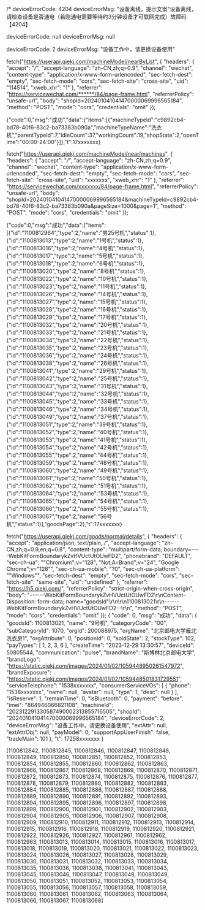 /*
deviceErrorCode: 4204
deviceErrorMsg: "设备离线，提示文案“设备离线，请检查设备是否通电（若刚通电需要等待约3分钟设备才可联网完成）故障码【4204】

deviceErrorCode: null
deviceErrorMsg: null

deviceErrorCode: 2
deviceErrorMsg: "设备工作中，请更换设备使用"

fetch("https://userapi.qiekj.com/machineModel/nearByList", {
  "headers": {
    "accept": "*/*",
    "accept-language": "zh-CN,zh;q=0.9",
    "channel": "wechat",
    "content-type": "application/x-www-form-urlencoded",
    "sec-fetch-dest": "empty",
    "sec-fetch-mode": "cors",
    "sec-fetch-site": "cross-site",
    "uid": "114514",
    "xweb_xhr": "1"
  },
  "referrer": "https://servicewechat.com/******/84/page-frame.html",
  "referrerPolicy": "unsafe-url",
  "body": "shopId=202401041041470000069996565184",
  "method": "POST",
  "mode": "cors",
  "credentials": "omit"
});

{"code":0,"msg":"成功","data":{"items":[{"machineTypeId":"c9892cb4-bd78-40f6-83c2-ba73383b090a","machineTypeName":"洗衣机","parentTypeId":7,"idleCount":37,"workingCount":19,"shopState":2,"openTime":"00:00-24:00"}]},"t":17xxxxxxx}

fetch("https://userapi.qiekj.com/machineModel/near/machines", {
  "headers": {
    "accept": "*/*",
    "accept-language": "zh-CN,zh;q=0.9",
    "channel": "wechat",
    "content-type": "application/x-www-form-urlencoded",
    "sec-fetch-dest": "empty",
    "sec-fetch-mode": "cors",
    "sec-fetch-site": "cross-site",
    "uid": "xxxxxxx",
    "xweb_xhr": "1"
  },
  "referrer": "https://servicewechat.com/xxxxxxx/84/page-frame.html",
  "referrerPolicy": "unsafe-url",
  "body": "shopId=202401041041470000069996565184&machineTypeId=c9892cb4-bd78-40f6-83c2-ba73383b090a&pageSize=1000&page=1",
  "method": "POST",
  "mode": "cors",
  "credentials": "omit"
});

{"code":0,"msg":"成功","data":{"items":[{"id":"1100812964","type":2,"name":"男25号机","status":1},{"id":"1100813013","type":2,"name":"1号机","status":1},{"id":"1100813016","type":2,"name":"4号机","status":1},{"id":"1100813017","type":2,"name":"5号机","status":1},{"id":"1100813018","type":2,"name":"6号机","status":1},{"id":"1100813020","type":2,"name":"8号机","status":1},{"id":"1100813022","type":2,"name":"10号机","status":1},{"id":"1100813023","type":2,"name":"11号机","status":1},{"id":"1100813026","type":2,"name":"14号机","status":1},{"id":"1100813027","type":2,"name":"15号机","status":1},{"id":"1100813028","type":2,"name":"16号机","status":1},{"id":"1100813029","type":2,"name":"17号机","status":1},{"id":"1100813032","type":2,"name":"20号机","status":1},{"id":"1100813033","type":2,"name":"21号机","status":1},{"id":"1100813034","type":2,"name":"22号机","status":1},{"id":"1100813035","type":2,"name":"23号机","status":1},{"id":"1100813036","type":2,"name":"24号机","status":1},{"id":"1100813038","type":2,"name":"26号机","status":1},{"id":"1100813041","type":2,"name":"29号机","status":1},{"id":"1100813042","type":2,"name":"25号机","status":1},{"id":"1100813043","type":2,"name":"31号机","status":1},{"id":"1100813044","type":2,"name":"32号机","status":1},{"id":"1100813045","type":2,"name":"33号机","status":1},{"id":"1100813046","type":2,"name":"34号机","status":1},{"id":"1100813049","type":2,"name":"37号机","status":1},{"id":"1100813051","type":2,"name":"39号机","status":1},{"id":"1100813052","type":2,"name":"40号机","status":1},{"id":"1100813053","type":2,"name":"41号机","status":1},{"id":"1100813054","type":2,"name":"42号机","status":1},{"id":"1100813055","type":2,"name":"44号机","status":1},{"id":"1100813059","type":2,"name":"48号机","status":1},{"id":"1100813060","type":2,"name":"49号机","status":1},{"id":"1100813061","type":2,"name":"50号机","status":1},{"id":"1100813062","type":2,"name":"51号机","status":1},{"id":"1100813064","type":2,"name":"53号机","status":1},{"id":"1100813065","type":2,"name":"54号机","status":1},{"id":"1100813066","type":2,"name":"55号机","status":1},{"id":"1100813067","type":2,"name":"56号机","status":1}],"goodsPage":2},"t":17xxxxxxx}

fetch("https://userapi.qiekj.com/goods/normal/details", {
  "headers": {
    "accept": "application/json, text/plain, */*",
    "accept-language": "zh-CN,zh;q=0.9,en;q=0.8",
    "content-type": "multipart/form-data; boundary=----WebKitFormBoundarykZvHVUctUtOUwFD2",
    "phonebrand": "DEFAULT",
    "sec-ch-ua": "\"Chromium\";v=\"128\", \"Not;A=Brand\";v=\"24\", \"Google Chrome\";v=\"128\"",
    "sec-ch-ua-mobile": "?0",
    "sec-ch-ua-platform": "\"Windows\"",
    "sec-fetch-dest": "empty",
    "sec-fetch-mode": "cors",
    "sec-fetch-site": "same-site",
    "uid": "undefined"
  },
  "referrer": "https://h5.qiekj.com/",
  "referrerPolicy": "strict-origin-when-cross-origin",
  "body": "------WebKitFormBoundarykZvHVUctUtOUwFD2\r\nContent-Disposition: form-data; name=\"goodsId\"\r\n\r\n1100813021\r\n------WebKitFormBoundarykZvHVUctUtOUwFD2--\r\n",
  "method": "POST",
  "mode": "cors",
  "credentials": "omit"
});
{
  "code": 0,
  "msg": "成功",
  "data": {
      "goodsId": 1100813021,
      "name": "9号机",
      "categoryCode": "00",
      "subCategoryId": 1070,
      "orgId": 200088975,
      "orgName": "北京邮电大学雁北洗衣房1",
      "orgAttribute": 0,
      "positionId": 0,
      "soldState": 2,
      "stockType": 102,
      "payTypes": [
          1,
          2,
          3,
          6
      ],
      "createTime": "2023-12-29 13:30:57",
      "deviceId": 50805544,
      "communication": "pulse",
      "brandName": "斯博林北京邮电大学",
      "brandLogo": "https://static.qiekj.com/images/2024/01/02/1059448950261547972",
      "brandExposure": "https://static.qiekj.com/images/2024/01/02/1059448501831729551",
      "serviceTelephone": "1538xxxxxxx",
      "consumerServiceVOs": [
          {
              "phone": "1538xxxxxxx",
              "name": null,
              "avatar": null,
              "type": 1,
              "desc": null
          }
      ],
      "isReserve": 1,
      "remainTime": 0,
      "isBluetooth": 0,
      "payment": "before",
      "imei": "864946066821108",
      "machineId": "202312291330587490002313855716505",
      "shopId": "202401041041470000069996565184",
      "deviceErrorCode": 2,
      "deviceErrorMsg": "设备工作中，请更换设备使用",
      "extAttr": null,
      "extAttrObj": null,
      "payModel": 0,
      "supportAppUserFinish": false,
      "tradeMain": 101
  },
  "t": 17258xxxxxxx
}



[1100812842, 1100812845, 1100812846, 1100812847, 1100812848, 1100812849, 1100812850, 1100812851, 1100812852, 1100812853, 1100812854, 1100812855, 1100812860, 1100812862, 1100812863, 1100812866, 1100812867, 1100812868, 1100812869, 1100812870, 1100812871, 1100812872, 1100812873, 1100812874, 1100812875, 1100812876, 1100812877, 1100812878, 1100812879, 1100812880, 1100812882, 1100812883, 1100812884, 1100812885, 1100812886, 1100812887, 1100812888, 1100812889, 1100812890, 1100812891, 1100812892, 1100812893, 1100812894, 1100812895, 1100812896, 1100812897, 1100812898, 1100812899, 1100812900, 1100812901, 1100812902, 1100812903, 1100812904, 1100812905, 1100812906, 1100812907, 1100812908, 1100812909, 1100812910, 1100812911, 1100812912, 1100812913, 1100812914, 1100812915, 1100812916, 1100812918, 1100812919, 1100812920, 1100812921, 1100812922, 1100812926, 1100812927, 1100812961, 1100812962, 1100812963, 1100813013, 1100813014, 1100813015, 1100813016, 1100813017, 1100813018, 1100813019, 1100813020, 1100813021, 1100813022, 1100813023, 1100813024, 1100813026, 1100813027, 1100813028, 1100813029, 1100813030, 1100813031, 1100813032, 1100813033, 1100813034, 1100813035, 1100813036, 1100813038, 1100813041, 1100813043, 1100813045, 1100813046, 1100813047, 1100813048, 1100813049, 1100813050, 1100813051, 1100813052, 1100813053, 1100813054, 1100813055, 1100813056, 1100813057, 1100813058, 1100813059, 1100813060, 1100813061, 1100813062, 1100813063, 1100813064, 1100813066, 1100813067, 1100813068]
